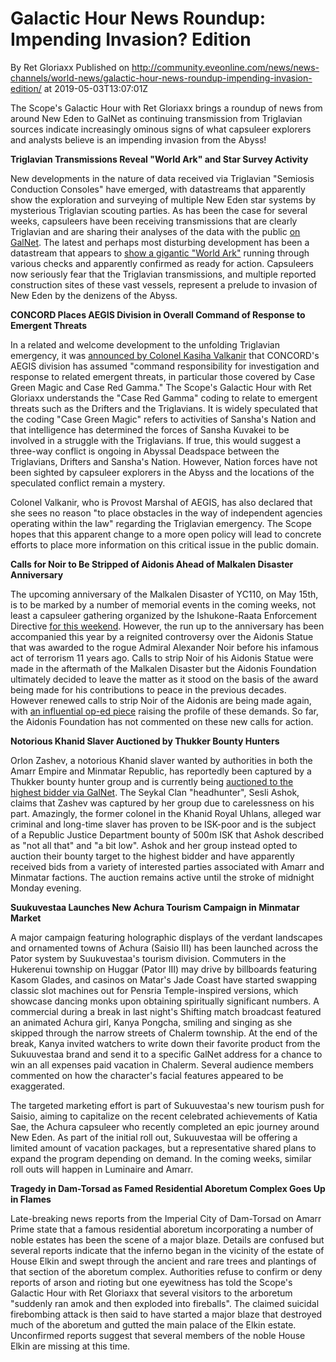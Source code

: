 # Galactic Hour News Roundup: Impending Invasion? Edition
By Ret Gloriaxx
Published on http://community.eveonline.com/news/news-channels/world-news/galactic-hour-news-roundup-impending-invasion-edition/ at 2019-05-03T13:07:01Z

The Scope's Galactic Hour with Ret Gloriaxx brings a roundup of news from around New Eden to GalNet as continuing transmission from Triglavian sources indicate increasingly ominous signs of what capsuleer explorers and analysts believe is an impending invasion from the Abyss!

**Triglavian Transmissions Reveal "World Ark" and Star Survey Activity**

New developments in the nature of data received via Triglavian "Semiosis Conduction Consoles" have emerged, with datastreams that apparently show the exploration and surveying of multiple New Eden star systems by mysterious Triglavian scouting parties. As has been the case for several weeks, capsuleers have been receiving transmissions that are clearly Triglavian and are sharing their analyses of the data with the public [on GalNet](https://forums.eveonline.com/t/arc-semiosis/147507). The latest and perhaps most disturbing development has been a datastream that appears to [show a gigantic "World Ark"](https://web.ccpgamescdn.com/fiction/eveonline/Triglavian/AHSFTIJVYUECOJG.mp4) running through various checks and apparently confirmed as ready for action. Capsuleers now seriously fear that the Triglavian transmissions, and multiple reported construction sites of these vast vessels, represent a prelude to invasion of New Eden by the denizens of the Abyss.

**CONCORD Places AEGIS Division in Overall Command of Response to Emergent Threats**

In a related and welcome development to the unfolding Triglavian emergency, it was [announced by Colonel Kasiha Valkanir](https://forums.eveonline.com/t/arc-open-letter-to-case-red-gamma-taskforce/156149/19) that CONCORD's AEGIS division has assumed "command responsibility for investigation and response to related emergent threats, in particular those covered by Case Green Magic and Case Red Gamma." The Scope's Galactic Hour with Ret Gloriaxx understands the "Case Red Gamma" coding to relate to emergent threats such as the Drifters and the Triglavians. It is widely speculated that the coding "Case Green Magic" refers to activities of Sansha's Nation and that intelligence has determined the forces of Sansha Kuvakei to be involved in a struggle with the Triglavians. If true, this would suggest a three-way conflict is ongoing in Abyssal Deadspace between the Triglavians, Drifters and Sansha's Nation. However, Nation forces have not been sighted by capsuleer explorers in the Abyss and the locations of the speculated conflict remain a mystery. &nbsp;

Colonel Valkanir, who is Provost Marshal of AEGIS, has also declared that she sees no reason "to place obstacles in the way of independent agencies operating within the law" regarding the Triglavian emergency. The Scope hopes that this apparent change to a more open policy will lead to concrete efforts to place more information on this critical issue in the public domain.

**Calls for Noir to Be Stripped of Aidonis Ahead of Malkalen Disaster Anniversary**

The upcoming anniversary of the Malkalen Disaster of YC110, on May 15th, is to be marked by a number of memorial events in the coming weeks, not least a capsuleer gathering organized by the Ishukone-Raata Enforcement Directive [for this weekend](https://forums.eveonline.com/t/i-red-malkalen-memorial-yc121/146689). However, the run up to the anniversary has been accompanied this year by a reignited controversy over the Aidonis Statue that was awarded to the rogue Admiral Alexander Noir before his infamous act of terrorism 11 years ago. Calls to strip Noir of his Aidonis Statue were made in the aftermath of the Malkalen Disaster but the Aidonis Foundation ultimately decided to leave the matter as it stood on the basis of the award being made for his contributions to peace in the previous decades. However renewed calls to strip Noir of the Aidonis are being made again, with [an influential op-ed piece](https://community.eveonline.com/news/news-channels/world-news/op-ed-over-ten-years-on-its-not-too-late-to-strip-noir-of-his-statue/) raising the profile of these demands. So far, the Aidonis Foundation has not commented on these new calls for action.

**Notorious Khanid Slaver Auctioned by Thukker Bounty Hunters**

Orlon Zashev, a notorious Khanid slaver wanted by authorities in both the Amarr Empire and Minmatar Republic, has reportedly been captured by a Thukker bounty hunter group and is currently being [auctioned to the highest bidder via GalNet](https://forums.eveonline.com/t/auction-slaver-for-sale-orlon-zashev/156450). The Seykal Clan "headhunter", Sesli Ashok, claims that Zashev was captured by her group due to carelessness on his part. Amazingly, the former colonel in the Khanid Royal Uhlans, alleged war criminal and long-time slaver has proven to be ISK-poor and is the subject of a Republic Justice Department bounty of 500m ISK that Ashok described as "not all that" and "a bit low". Ashok and her group instead opted to auction their bounty target to the highest bidder and have apparently received bids from a variety of interested parties associated with Amarr and Minmatar factions. The auction remains active until the stroke of midnight Monday evening.

**Suukuvestaa Launches New Achura Tourism Campaign in Minmatar Market**

A major campaign featuring holographic displays of the verdant landscapes and ornamented towns of Achura (Saisio III) has been launched across the Pator system by Suukuvestaa's tourism division. Commuters in the Hukerenui township on Huggar (Pator III) may drive by billboards featuring Kasom Glades, and casinos on Matar's Jade Coast have started swapping classic slot machines out for Pensria Temple-inspired versions, which showcase dancing monks upon obtaining spiritually significant numbers. A commercial during a break in last night's Shifting match broadcast featured an animated Achura girl, Kanya Pongcha, smiling and singing as she skipped through the narrow streets of Chalerm township. At the end of the break, Kanya invited watchers to write down their favorite product from the Sukuuvestaa brand and send it to a specific GalNet address for a chance to win an all expenses paid vacation in Chalerm. Several audience members commented on how the character's facial features appeared to be exaggerated.

The targeted marketing effort is part of Sukuuvestaa's new tourism push for Saisio, aiming to capitalize on the recent celebrated achievements of Katia Sae, the Achura capsuleer who recently completed an epic journey around New Eden. As part of the initial roll out, Sukuuvestaa will be offering a limited amount of vacation packages, but a representative shared plans to expand the program depending on demand. In the coming weeks, similar roll outs will happen in Luminaire and Amarr.

**Tragedy in Dam-Torsad as Famed Residential Aboretum Complex Goes Up in Flames**

Late-breaking news reports from the Imperial City of Dam-Torsad on Amarr Prime state that a famous residential aboretum incorporating a number of noble estates has been the scene of a major blaze. Details are confused but several reports indicate that the inferno began in the vicinity of the estate of House Elkin and swept through the ancient and rare trees and plantings of that section of the aboretum complex. Authorities refuse to confirm or deny reports of arson and rioting but one eyewitness has told the Scope's Galactic Hour with Ret Gloriaxx that several visitors to the arboretum "suddenly ran amok and then exploded into fireballs". The claimed suicidal firebombing attack is then said to have started a major blaze that destroyed much of the aboretum and gutted the main palace of the Elkin estate. Unconfirmed reports suggest that several members of the noble House Elkin are missing at this time.

&nbsp;

